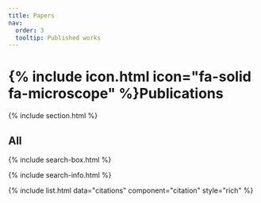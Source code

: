```yaml
---
title: Papers
nav:
  order: 3
  tooltip: Published works
---
```


# {% include icon.html icon="fa-solid fa-microscope" %}Publications

{% include section.html %}

 <!--## Featured

{% include list.html component="card" data="projects" filters="group: featured" %}--> 

## All

{% include search-box.html %}

{% include search-info.html %}

{% include list.html data="citations" component="citation" style="rich" %}
